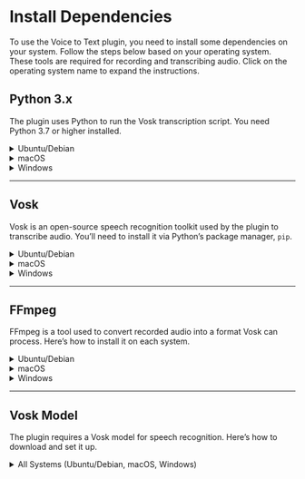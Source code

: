 # Install Dependencies

To use the Voice to Text plugin, you need to install some dependencies on your system. Follow the steps below based on your operating system. These tools are required for recording and transcribing audio. Click on the operating system name to expand the instructions.

## Python 3.x

The plugin uses Python to run the Vosk transcription script. You need Python 3.7 or higher installed.

<details>
<summary>Ubuntu/Debian</summary>

1. Open a terminal (press `Ctrl+Alt+T`).
2. Update the package list:
   ```bash
   sudo apt update
   ```
3. Install Python 3 and pip:
   ```bash
   sudo apt install python3 python3-pip
   ```
4. Verify the installation:
   ```bash
   python3 --version
   ```
   You should see something like `Python 3.x.x`. If it works, Python is ready!

</details>

<details>
<summary>macOS</summary>

1. Open the Terminal (find it in `Applications > Utilities > Terminal`).
2. Install Homebrew (a package manager for macOS) if you don’t have it:
   ```bash
   /bin/bash -c "$(curl -fsSL https://raw.githubusercontent.com/Homebrew/install/HEAD/install.sh)"
   ```
3. Install Python 3:
   ```bash
   brew install python
   ```
4. Verify the installation:
   ```bash
   python3 --version
   ```
   You should see `Python 3.x.x`. Python is now installed!

</details>

<details>
<summary>Windows</summary>

1. Download the Python installer from [python.org](https://www.python.org/downloads/).
	- Choose the latest version (e.g., Python 3.11.x).
2. Run the installer:
	- Check the box **"Add Python to PATH"** at the bottom of the installer window.
	- Click **"Install Now"**.
3. Open Command Prompt (press `Win + R`, type `cmd`, and press Enter).
4. Verify the installation:
   ```cmd
   python --version
   ```
   If you see `Python 3.x.x`, Python is installed correctly. If it says `'python' is not recognized`, reopen Command Prompt or restart your computer.

</details>

---

## Vosk

Vosk is an open-source speech recognition toolkit used by the plugin to transcribe audio. You’ll need to install it via Python’s package manager, `pip`.

<details>
<summary>Ubuntu/Debian</summary>

1. Open a terminal (press `Ctrl+Alt+T`).
2. Ensure `pip` is installed and updated:
   ```bash
   python3 -m ensurepip --upgrade
   python3 -m pip install --upgrade pip
   ```
3. Install Vosk:
   ```bash
   python3 -m pip install vosk
   ```
4. Verify the installation:
   ```bash
   python3 -c "import vosk; print(vosk.__version__)"
   ```
   If it prints a version number (e.g., `0.3.45`), Vosk is installed!

</details>

<details>
<summary>macOS</summary>

1. Open the Terminal.
2. Ensure `pip` is up to date:
   ```bash
   python3 -m ensurepip --upgrade
   python3 -m pip install --upgrade pip
   ```
3. Install Vosk:
   ```bash
   python3 -m pip install vosk
   ```
4. Verify the installation:
   ```bash
   python3 -c "import vosk; print(vosk.__version__)"
   ```
   If you see a version number, Vosk is ready to use.

</details>

<details>
<summary>Windows</summary>

1. Open Command Prompt (press `Win + R`, type `cmd`, and press Enter).
2. Ensure `pip` is installed and updated:
   ```cmd
   python -m ensurepip --upgrade
   python -m pip install --upgrade pip
   ```
3. Install Vosk:
   ```cmd
   python -m pip install vosk
   ```
4. Verify the installation:
   ```cmd
   python -c "import vosk; print(vosk.__version__)"
   ```
   If Command Prompt shows a version (e.g., `0.3.45`), Vosk is successfully installed.

</details>

---

## FFmpeg

FFmpeg is a tool used to convert recorded audio into a format Vosk can process. Here’s how to install it on each system.

<details>
<summary>Ubuntu/Debian</summary>

1. Open a terminal (press `Ctrl+Alt+T`).
2. Install FFmpeg:
   ```bash
   sudo apt update
   sudo apt install ffmpeg
   ```
3. Verify the installation:
   ```bash
   ffmpeg -version
   ```
   If you see version information (e.g., `ffmpeg version 4.x.x`), FFmpeg is installed.

</details>

<details>
<summary>macOS</summary>

1. Open the Terminal.
2. Install Homebrew if you haven’t already (see Python section for macOS):
   ```bash
   /bin/bash -c "$(curl -fsSL https://raw.githubusercontent.com/Homebrew/install/HEAD/install.sh)"
   ```
3. Install FFmpeg:
   ```bash
   brew install ffmpeg
   ```
4. Verify the installation:
   ```bash
   ffmpeg -version
   ```
   If Terminal shows a version (e.g., `ffmpeg version 6.x.x`), FFmpeg is ready.

</details>

<details>
<summary>Windows</summary>

1. Download FFmpeg from [ffmpeg.org](https://ffmpeg.org/download.html):
	- Recommended: Use the build from [gyan.dev](https://www.gyan.dev/ffmpeg/builds/). Download `ffmpeg-release-essentials.zip`.
2. Extract the ZIP file:
	- For example, extract to `C:\ffmpeg`.
3. Add FFmpeg to PATH:
	- Right-click "This PC" > "Properties" > "Advanced system settings" > "Environment Variables".
	- In "System variables", find `Path`, click "Edit…", then "New", and add `C:\ffmpeg\bin` (or the path to the `bin` folder from your extraction).
	- Click "OK" to save changes.
4. Open a new Command Prompt (close the old one to refresh PATH).
5. Verify the installation:
   ```cmd
   ffmpeg -version
   ```
   If you see version info (e.g., `ffmpeg version 6.x.x`), FFmpeg is installed and ready.

</details>

---

## Vosk Model

The plugin requires a Vosk model for speech recognition. Here’s how to download and set it up.

<details>
<summary>All Systems (Ubuntu/Debian, macOS, Windows)</summary>

1. Visit [Vosk Models](https://alphacephei.com/vosk/models) and download a model:
	- For Russian, use `vosk-model-small-ru-0.22` (~50 MB).
	- For English, use `vosk-model-small-en-us-0.15`.
2. Extract the ZIP file:
	- You’ll get a folder like `vosk-model-small-ru-0.22`.
3. Move the contents of the folder to your Obsidian vault:
	- Place it in `VaultFolder/.obsidian/plugins/voice-to-text/vosk-model`.
4. Ensure the plugin can find it:
	- The default path in the plugin assumes the model is in the vault root. If you place it elsewhere, update the `modelPath` variable in `main.ts` to the full path (e.g., `C:\\path\\to\\vosk-model`).

</details>
